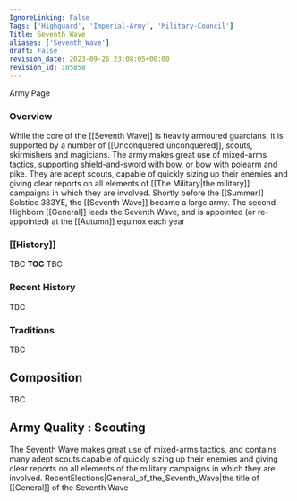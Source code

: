 ```yaml
---
IgnoreLinking: False
Tags: ['Highguard', 'Imperial-Army', 'Military-Council']
Title: Seventh Wave
aliases: ['Seventh_Wave']
draft: False
revision_date: 2023-09-26 23:08:05+00:00
revision_id: 105858
---
```


Army Page
### Overview
While the core of the [[Seventh Wave]] is heavily armoured guardians, it is supported by a number of [[Unconquered|unconquered]], scouts, skirmishers and magicians. The army makes great use of mixed-arms tactics, supporting shield-and-sword with bow, or bow with polearm and pike. They are adept scouts, capable of quickly sizing up their enemies and giving clear reports on all elements of [[The Military|the military]] campaigns in which they are involved. Shortly before the [[Summer]] Solstice 383YE, the [[Seventh Wave]] became a large army.
The second Highborn [[General]] leads the Seventh Wave, and is appointed (or re-appointed) at the [[Autumn]] equinox each year
### [[History]]
TBC
__TOC__
TBC
### Recent History
TBC
### Traditions
TBC
## Composition
TBC
## Army Quality : Scouting
The Seventh Wave makes great use of mixed-arms tactics, and contains many adept scouts capable of quickly sizing up their enemies and giving clear reports on all elements of the military campaigns in which they are involved.
RecentElections|General_of_the_Seventh_Wave|the title of [[General]] of the Seventh Wave